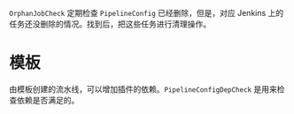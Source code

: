 `OrphanJobCheck` 定期检查 `PipelineConfig` 已经删除，但是，对应 Jenkins 上的任务还没删除的情况。找到后，把这些任务进行清理操作。

# 模板

由模板创建的流水线，可以增加插件的依赖。`PipelineConfigDepCheck` 是用来检查依赖是否满足的。